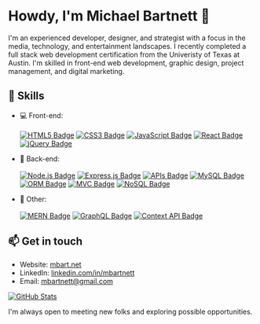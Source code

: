 # Howdy, I'm Michael Bartnett 👋

I'm an experienced developer, designer, and strategist with a focus in the media, technology, and entertainment landscapes. I recently completed a full stack web development certification from the Univeristy of Texas at Austin. I'm skilled in front-end web development, graphic design, project management, and digital marketing. 

## 🚀 Skills

- 💻 Front-end:<br><br> 
[![HTML5 Badge](https://img.shields.io/badge/HTML5-E34F26?style=for-the-badge&logo=html5&logoColor=white)](https://developer.mozilla.org/en-US/docs/Web/Guide/HTML/HTML5)
[![CSS3 Badge](https://img.shields.io/badge/CSS3-1572B6?style=for-the-badge&logo=css3&logoColor=white)](https://developer.mozilla.org/en-US/docs/Web/CSS)
[![JavaScript Badge](https://img.shields.io/badge/JavaScript-F7DF1E?style=for-the-badge&logo=javascript&logoColor=black)](https://developer.mozilla.org/en-US/docs/Web/JavaScript)
[![React Badge](https://img.shields.io/badge/React-61DAFB?style=for-the-badge&logo=react&logoColor=black)](https://reactjs.org/)
[![jQuery Badge](https://img.shields.io/badge/jQuery-0769AD?style=for-the-badge&logo=jquery&logoColor=white)](https://jquery.com/)

- 📡 Back-end: <br><br>
[![Node.js Badge](https://img.shields.io/badge/Node.js-43853D?style=for-the-badge&logo=node.js&logoColor=white)](https://nodejs.org/)
[![Express.js Badge](https://img.shields.io/badge/Express.js-000000?style=for-the-badge&logo=express&logoColor=white)](https://expressjs.com/)
[![APIs Badge](https://img.shields.io/badge/APIs-002D72?style=for-the-badge&logo=swagger&logoColor=white)](https://swagger.io/)
[![MySQL Badge](https://img.shields.io/badge/MySQL-4479A1?style=for-the-badge&logo=mysql&logoColor=white)](https://www.mysql.com/)
[![ORM Badge](https://img.shields.io/badge/ORM-9B59B6?style=for-the-badge)](https://en.wikipedia.org/wiki/Object-relational_mapping)
[![MVC Badge](https://img.shields.io/badge/MVC-DB7093?style=for-the-badge)](https://en.wikipedia.org/wiki/Model%E2%80%93view%E2%80%93controller)
[![NoSQL Badge](https://img.shields.io/badge/NoSQL-4DB33D?style=for-the-badge&logo=mongodb&logoColor=white)](https://en.wikipedia.org/wiki/NoSQL)

- 🔧 Other:<br><br> 
[![MERN Badge](https://img.shields.io/badge/MERN-000000?style=for-the-badge&logo=react&logoColor=white)](https://www.mongodb.com/mern-stack)
[![GraphQL Badge](https://img.shields.io/badge/GraphQL-E434AA?style=for-the-badge&logo=graphql&logoColor=white)](https://graphql.org/)
[![Context API Badge](https://img.shields.io/badge/Context_API-3178C6?style=for-the-badge)](https://reactjs.org/docs/context.html)

## 📫 Get in touch

- Website: [mbart.net](http://mbart.net/)
- LinkedIn: [linkedin.com/in/mbartnett](https://www.linkedin.com/in/mbartnett)
- Email: [mbartnett@gmail.com](mailto:mbartnett@gmail.com)

[![GitHub Stats](https://github-readme-stats.vercel.app/api?username=mbartnett&theme=github_dark_dimmed&show_icons=true)](https://github.com/mbartnett) 

I'm always open to meeting new folks and exploring possible opportunities.


<!--
**mbartnett/mbartnett** is a ✨ _special_ ✨ repository because its `README.md` (this file) appears on your GitHub profile.

Here are some ideas to get you started:

- 🔭 I’m currently working on ...
- 🌱 I’m currently learning ...
- 👯 I’m looking to collaborate on ...
- 🤔 I’m looking for help with ...
- 💬 Ask me about ...
- 📫 How to reach me: ...
- 😄 Pronouns: ...
- ⚡ Fun fact: ...
-->
